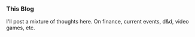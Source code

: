 ### This Blog

I'll post a mixture of thoughts here. On finance, current events, d&d, video games, etc.
